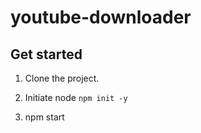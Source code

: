 # youtube-downloader


## Get started 

1. Clone the project.

2. Initiate node ```npm init -y```

3. npm start
